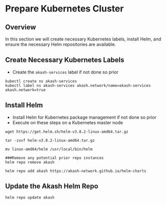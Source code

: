 # Prepare Kubernetes Cluster

## Overview

In this section we will create necessary Kubernetes labels, install Helm, and ensure the necessary Helm repositories are available.

## Create Necessary Kubernetes Labels

* Create the `akash-services` label if not done so prior

```
kubectl create ns akash-services
kubectl label ns akash-services akash.network/name=akash-services akash.network=true
```

## Install Helm

* Install Helm for Kubernetes package management if not done so prior
* Execute on these steps on a Kubernetes master node

```
wget https://get.helm.sh/helm-v3.8.2-linux-amd64.tar.gz

tar -zxvf helm-v3.8.2-linux-amd64.tar.gz

mv linux-amd64/helm /usr/local/bin/helm

###Remove any potential prior repo instances
helm repo remove akash

helm repo add akash https://akash-network.github.io/helm-charts
```

## Update the Akash Helm Repo

```
helm repo update akash
```
